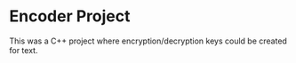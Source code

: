 # Encoder Project
This was a C++ project where encryption/decryption keys could be created for text.
